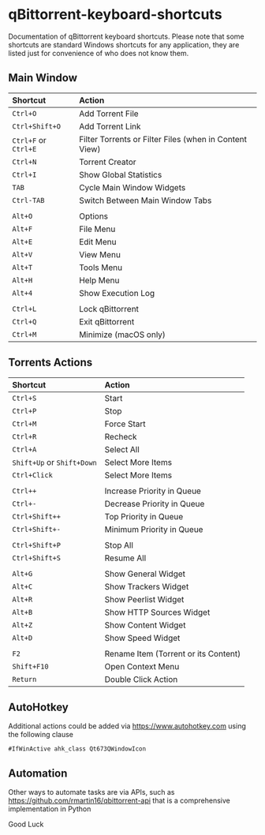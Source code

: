 # qBittorrent-keyboard-shortcuts
Documentation of qBittorrent keyboard shortcuts. Please note that some shortcuts are standard Windows shortcuts for any application, they are listed just for convenience of who does not know them.

## Main Window

| Shortcut | Action |
| :--- | :--- |
| `Ctrl+O` | Add Torrent File
| `Ctrl+Shift+O` | Add Torrent Link
| `Ctrl+F` or `Ctrl+E` | Filter Torrents or Filter Files (when in Content View)
| `Ctrl+N` | Torrent Creator
| `Ctrl+I` | Show Global Statistics
| `TAB` | Cycle Main Window Widgets
| `Ctrl-TAB` | Switch Between Main Window Tabs
| |
| `Alt+O` | Options
| `Alt+F` | File Menu
| `Alt+E` | Edit Menu
| `Alt+V` | View Menu
| `Alt+T` | Tools Menu
| `Alt+H` | Help Menu
| `Alt+4` | Show Execution Log
| |
| `Ctrl+L` | Lock qBittorrent
| `Ctrl+Q` | Exit qBittorrent
| `Ctrl+M` | Minimize (macOS only)

## Torrents Actions

| Shortcut | Action |
| :--- | :--- |
| `Ctrl+S` | Start
| `Ctrl+P` | Stop
| `Ctrl+M` | Force Start
| `Ctrl+R` | Recheck
| `Ctrl+A` | Select All
| `Shift+Up` or `Shift+Down` | Select More Items
| `Ctrl+Click` | Select More Items
| |
| `Ctrl++` | Increase Priority in Queue
| `Ctrl+-` | Decrease Priority in Queue
| `Ctrl+Shift++` | Top Priority in Queue
| `Ctrl+Shift+-` | Minimum Priority in Queue
| |
| `Ctrl+Shift+P` | Stop All
| `Ctrl+Shift+S` | Resume All
| |
| `Alt+G` | Show General Widget
| `Alt+C` | Show Trackers Widget
| `Alt+R` | Show Peerlist Widget
| `Alt+B` | Show HTTP Sources Widget
| `Alt+Z` | Show Content Widget
| `Alt+D` | Show Speed Widget
| | 
| `F2` | Rename Item (Torrent or its Content)
| `Shift+F10` | Open Context Menu
| `Return` | Double Click Action

## AutoHotkey
Additional actions could be added via https://www.autohotkey.com using the following clause

`#IfWinActive ahk_class Qt673QWindowIcon`

## Automation
Other ways to automate tasks are via APIs, such as https://github.com/rmartin16/qbittorrent-api that is a comprehensive implementation in Python

Good Luck
